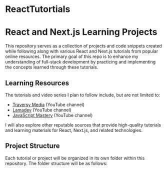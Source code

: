 # ReactTutortials

# React and Next.js Learning Projects

This repository serves as a collection of projects and code snippets created while following along with various React and Next.js tutorials from popular online resources. The primary goal of this repo is to enhance my understanding of full-stack development by practicing and implementing the concepts learned through these tutorials.

## Learning Resources

The tutorials and video series I plan to follow include, but are not limited to:

- [Traversy Media](https://www.traversymedia.com/) (YouTube channel)
- [Lamadev](https://www.youtube.com/@LamaDevWeb) (YouTube channel)
- [JavaScript Mastery](https://www.youtube.com/@JavaScriptMastery) (YouTube channel)

I will also explore other reputable sources that provide high-quality tutorials and learning materials for React, Next.js, and related technologies.

## Project Structure

Each tutorial or project will be organized in its own folder within this repository. The folder structure will be as follows:
